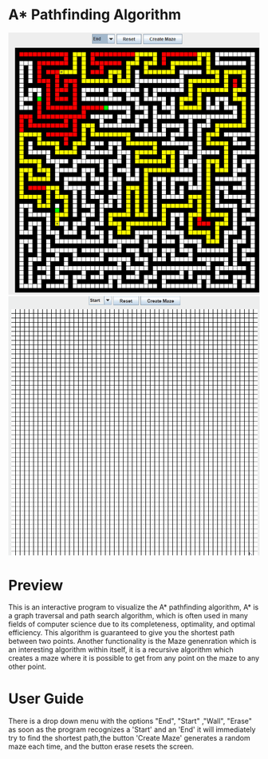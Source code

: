 # A* Pathfinding Algorithm


![Alt text](/ScreenCaps/Maze.PNG?raw=true "Optional Title")
![Alt Text](/ScreenCaps/maze_animation.gif?raw=true "Optional Title")
# Preview

This is an interactive program to visualize the A* pathfinding algorithm, A* is a graph traversal and path search algorithm, which is often used in many fields of computer science due to its completeness, optimality, and optimal efficiency.
This algorithm is guaranteed to give you the shortest path between two points.
Another functionality is the Maze genenration which is an interesting algorithm within itself, it is a recursive algorithm which creates a maze where it is possible to get from any point on the maze to any other point.

# User Guide

There is a drop down menu with the options "End", "Start" ,"Wall", "Erase" as soon as the program recognizes a 'Start' and an 'End' it will immediately try to find the shortest path,the button 'Create Maze' generates a random maze each time, and the button erase resets the screen.



